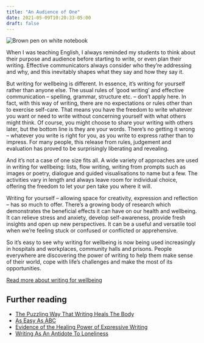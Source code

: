 ```yaml
---
title: "An Audience of One"
date: 2021-05-09T10:20:33-05:00
draft: false
---
```

![Brown pen on white notebook](/img/pexels-lumn-303532.jpeg)

When I was teaching English, I always reminded my students to think about their purpose and audience before starting to write, or even plan their writing. Effective communicators always consider who they’re addressing and why, and this inevitably shapes what they say and how they say it. 

But writing for wellbeing is different. In essence, it’s writing for yourself rather than anyone else. The usual rules of ‘good writing’ and effective communication – spelling, grammar, structure etc. – don’t apply here. In fact, with this way of writing, there are no expectations or rules other than to exercise self-care. That means you have the freedom to write whatever you want or need to write without concerning yourself with what others might think. Of course, you might choose to share your writing with others later, but the bottom line is they are your words. There’s no getting it wrong – whatever you write is right for you, as you write to express rather than to impress. For many people, this release from rules, judgement and evaluation has proved to be surprisingly liberating and revealing.

And it’s not a case of one size fits all. A wide variety of approaches are used in writing for wellbeing: lists, flow writing, writing from prompts such as images or poetry, dialogue and guided visualisations to name but a few. The activities vary in length and always leave room for individual choice, offering the freedom to let your pen take you where it will.

Writing for yourself  – allowing space for creativity, expression and reflection  – has so much to offer. There’s a growing body of research which demonstrates the beneficial effects it can have on our health and wellbeing. It can relieve stress and anxiety, develop self-awareness, provide fresh insights and open up new perspectives. It can be a useful and versatile tool when we’re feeling stuck or confused or conflicted or apprehensive. 

So it’s easy to see why writing for wellbeing is now being used increasingly in hospitals and workplaces, community halls and prisons. People everywhere are discovering the power of writing to help them make sense of their world, cope with life’s challenges and make the most of its opportunities.

[Read more about writing for wellbeing](https://www.writingforlife.co.uk/)

## Further reading

- [The Puzzling Way That Writing Heals The Body](https://www.bbc.com/future/article/20170601-can-writing-about-pain-make-you-heal-faster)
- [As Easy As ABC](https://www.theguardian.com/lifeandstyle/2002/jul/28/shopping)
- [Evidence of the Healing Power of Expressive Writing](https://www.artandhealing.org/evidence-of-the-healing-power-of-expressive-writing/)
- [Writing As An Antidote To Loneliness](https://www.health.harvard.edu/blog/writing-as-an-antidote-to-loneliness-2018091414807)
